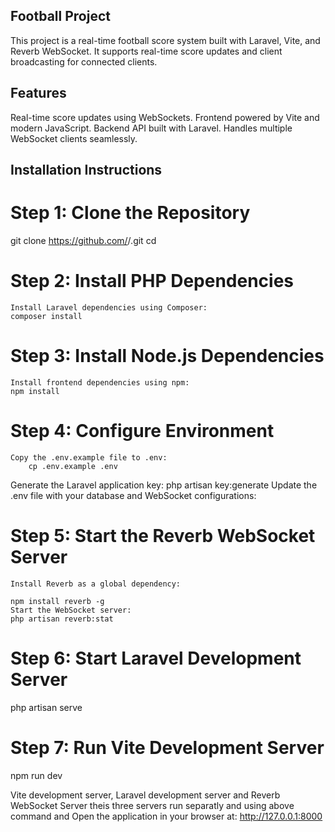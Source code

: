## Football Project
This project is a real-time football score system built with Laravel, Vite, and Reverb WebSocket. It supports real-time score updates and client broadcasting for connected clients.

## Features
Real-time score updates using WebSockets.
Frontend powered by Vite and modern JavaScript.
Backend API built with Laravel.
Handles multiple WebSocket clients seamlessly.

## Installation Instructions
# Step 1: Clone the Repository

 git clone https://github.com/<your-username>/<repository-name>.git
 cd <repository-name>
# Step 2: Install PHP Dependencies
    Install Laravel dependencies using Composer:
    composer install
# Step 3: Install Node.js Dependencies
    Install frontend dependencies using npm:
    npm install
# Step 4: Configure Environment
    Copy the .env.example file to .env:
        cp .env.example .env
Generate the Laravel application key:
    php artisan key:generate
    Update the .env file with your database and WebSocket configurations:

# Step 5: Start the Reverb WebSocket Server
    Install Reverb as a global dependency:

    npm install reverb -g
    Start the WebSocket server:
    php artisan reverb:stat

# Step 6: Start Laravel Development Server

php artisan serve

# Step 7: Run Vite Development Server
 npm run dev


Vite development server, Laravel development server and Reverb WebSocket Server theis three servers run separatly and using above command and Open the application in your browser at: http://127.0.0.1:8000

